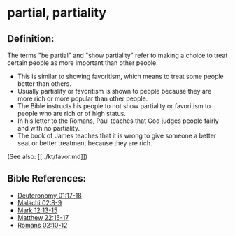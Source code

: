 # partial, partiality #

## Definition: ##

The terms "be partial" and "show partiality" refer to making a choice to treat certain people as more important than other people.

* This is similar to showing favoritism, which means to treat some people better than others.
* Usually partiality or favoritism is shown to people because they are more rich or more popular than other people. 
* The Bible instructs his people to not show partiality or favoritism to people who are rich or of high status.
* In his letter to the Romans, Paul teaches that God judges people fairly and with no partiality.
* The book of James teaches that it is wrong to give someone a better seat or better treatment because they are rich.

(See also: [[../kt/favor.md]])

## Bible References: ##

* [Deuteronomy 01:17-18](en/tn/deu/help/01/17)
* [Malachi 02:8-9](en/tn/mal/help/02/08)
* [Mark 12:13-15](en/tn/mrk/help/12/13)
* [Matthew 22:15-17](en/tn/mat/help/22/15)
* [Romans 02:10-12](en/tn/rom/help/02/10)